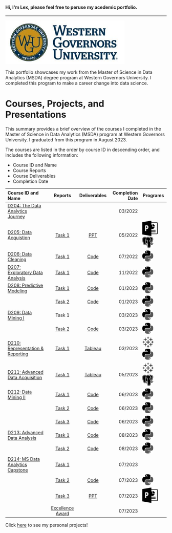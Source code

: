 #### Hi, I'm Lex, please feel free to peruse my acedemic portfolio.

--------

![wgu logo](https://github.com/alexaryanfisher/Portfolio_WGU/blob/master/images/wgu-small.jpg "WGU")

This portfolio showcases my work from the Master of Science in Data Analytics (MSDA) degree program at Western Governors University. I completed this program to make a career change into data science.

# Courses, Projects, and Presentations

This summary provides a brief overview of the courses I completed in the Master of Science in Data Analytics (MSDA) program at Western Governors University. I graduated from this program in August 2023.

The courses are listed in the order by course ID in descending order, and includes the following information:

* Course ID and Name
* Course Reports
* Course Deliverables
* Completion Date

| Course ID and Name |    Reports     |   Deliverables   |  Completion Date  |   Programs |
| :----------------- |:--------------:|:----------------:| -----------------:|------------|
| [D204: The Data Analytics Journey](https://github.com/alexaryanfisher/Portfolio_WGU/blob/master/D204/abstract.md) |    |     | 03/2022 |      |
| [D205: Data Acquistion](https://github.com/alexaryanfisher/Portfolio_WGU/blob/master/D205/abstract.md)      | [Task 1](https://github.com/alexaryanfisher/Portfolio_WGU/blob/master/D205/D205Task1.pdf) | [PPT](https://github.com/alexaryanfisher/Portfolio_WGU/blob/master/D205/D205%20PPT.pptx)| 05/2022 | ![ppt logo](https://github.com/alexaryanfisher/Portfolio_WGU/blob/master/images/ppt_logo.png "PowerPoint") ![postgresql logo](https://github.com/alexaryanfisher/Portfolio_WGU/blob/master/images/Plogo.png "PostgreSQL") | 
| [D206: Data Cleaning](https://github.com/alexaryanfisher/Portfolio_WGU/blob/master/D206/abstract.md)       | [Task 1](https://github.com/alexaryanfisher/Portfolio_WGU/blob/master/D206/D206Task1.pdf)|[Code](https://github.com/alexaryanfisher/Portfolio_WGU/blob/master/D206/D206Task1.ipynb) | 07/2022 |![python logo](https://github.com/alexaryanfisher/Portfolio_WGU/blob/master/images/pythonlogo.png "Python") |
| [D207: Exploratory Data Analysis](https://github.com/alexaryanfisher/Portfolio_WGU/blob/Master/D207/abstract.md) | [Task 1](https://github.com/alexaryanfisher/Portfolio_WGU/blob/master/D207/D207Task1.pdf)|[Code]( https://github.com/alexaryanfisher/Portfolio_WGU/blob/master/D207/AFD207Code.ipynb) | 11/2022 |![python logo]( https://github.com/alexaryanfisher/Portfolio_WGU/blob/master/images/pythonlogo.png "Python") |
| [D208: Predictive Modeling](https://github.com/alexaryanfisher/Portfolio_WGU/blob/master/D208/abstract.md)            | [Task 1](https://github.com/alexaryanfisher/Portfolio_WGU/blob/master/D208/D208Task1.pdf)| [Code]( https://github.com/alexaryanfisher/Portfolio_WGU/blob/master/D208/AFD208CodeTk1.ipynb)| 01/2023 |![python logo]( https://github.com/alexaryanfisher/Portfolio_WGU/blob/master/images/pythonlogo.png "Python") |
|              | [Task 2](https://github.com/alexaryanfisher/Portfolio_WGU/blob/master/D208/D208Task2.pdf)| [Code](https://github.com/alexaryanfisher/Portfolio_WGU/blob/master/D208/AFD208CodeTask2.ipynb)| 01/2023 |![python logo]( https://github.com/alexaryanfisher/Portfolio_WGU/blob/master/images/pythonlogo.png "Python") |
| [D209: Data Mining I](https://github.com/alexaryanfisher/Portfolio_WGU/blob/master/D209/abstract.md)      | Task 1|        | 03/2023|![python logo]( https://github.com/alexaryanfisher/Portfolio_WGU/blob/master/images/pythonlogo.png "Python") |
|              | [Task 2](https://github.com/alexaryanfisher/Portfolio_WGU/blob/master/D209/D209Task2.pdf)| [Code](https://github.com/alexaryanfisher/Portfolio_WGU/blob/master/D209/AFD209Task2.ipynb)| 03/2023 |![python logo]( https://github.com/alexaryanfisher/Portfolio_WGU/blob/master/images/pythonlogo.png "Python") |
| [D210: Representation & Reporting](https://github.com/alexaryanfisher/Portfolio_WGU/blob/master/D210/abstract.md)            | [Task 1](https://github.com/alexaryanfisher/Portfolio_WGU/blob/master/D210/D210Task1.pdf) | [Tableau](https://public.tableau.com/app/profile/alexa.fisher/viz/WGUvsIBM-D210Dashboard/WGUvsIBM)| 03/2023  | ![tableau logo](https://github.com/alexaryanfisher/Portfolio_WGU/blob/master/images/TLogo.png "Tableau") ![python logo](https://github.com/alexaryanfisher/Portfolio_WGU/blob/master/images/pythonlogo.png "Python") |
| [D211: Advanced Data Acquisition](https://github.com/alexaryanfisher/Portfolio_WGU/blob/Master/D211/abstract.md)            | [Task 1](https://github.com/alexaryanfisher/Portfolio_WGU/blob/master/D211/D211Task1.pdf) | [Tableau](https://public.tableau.com/app/profile/alexa.fisher/viz/WGUvsIBM-211Dashboard/WGUvsIBM)|  05/2023 | ![tableau logo](https://github.com/alexaryanfisher/Portfolio_WGU/blob/master/images/TLogo.png "Tableau") ![postgresql logo](https://github.com/alexaryanfisher/Portfolio_WGU/blob/master/images/Plogo.png "PostgreSQL") |
| [D212: Data Mining II](https://github.com/alexaryanfisher/Portfolio_WGU/blob/master/D212/abstract.md)       | [Task 1](https://github.com/alexaryanfisher/Portfolio_WGU/blob/master/D212/D212Task1.pdf) | [Code](https://github.com/alexaryanfisher/Portfolio_WGU/blob/master/D212/AFD212Tk1.ipynb)| 06/2023 |![python logo]( https://github.com/alexaryanfisher/Portfolio_WGU/blob/master/images/pythonlogo.png "Python") |
|              | [Task 2](https://github.com/alexaryanfisher/Portfolio_WGU/blob/master/D212/D212Task2.pdf)| [Code](https://github.com/alexaryanfisher/Portfolio_WGU/blob/master/D212/AFD212Tk2.ipynb) |06/2023 |![python logo]( https://github.com/alexaryanfisher/Portfolio_WGU/blob/master/images/pythonlogo.png "Python") |
|              | [Task 3](https://github.com/alexaryanfisher/Portfolio_WGU/blob/master/D212/D212Task3.pdf)| [Code](https://github.com/alexaryanfisher/Portfolio_WGU/blob/master/D212/AFD212Tk3.ipynb) |06/2023 |![python logo]( https://github.com/alexaryanfisher/Portfolio_WGU/blob/master/images/pythonlogo.png "Python") |
| [D213: Advanced Data Analysis](https://github.com/alexaryanfisher/Portfolio_WGU/blob/master/D213/abstract.md)            | [Task 1](https://github.com/alexaryanfisher/Portfolio_WGU/blob/master/D213/AFCodeD213Tk1.pdf)| [Code](https://github.com/alexaryanfisher/Portfolio_WGU/blob/master/D213/AFCodeD213Tk1.ipynb)| 08/2023 |![python logo]( https://github.com/alexaryanfisher/Portfolio_WGU/blob/master/images/pythonlogo.png "Python") |
|              | [Task 2](https://github.com/alexaryanfisher/Portfolio_WGU/blob/master/D213/AFCodeD213Tk2.pdf)| [Code](https://github.com/alexaryanfisher/Portfolio_WGU/blob/master/D213/AFCodeD213Tk2.ipynb)| 08/2023 |![python logo]( https://github.com/alexaryanfisher/Portfolio_WGU/blob/master/images/pythonlogo.png "Python") |
| [D214: MS Data Analytics Capstone](https://github.com/alexaryanfisher/Portfolio_WGU/blob/master/D214/abstract.md)            | [Task 1](https://github.com/alexaryanfisher/Portfolio_WGU/blob/master/D214/D214Task1.pdf) |   |   07/2023 |        |
|              | [Task 2](https://github.com/alexaryanfisher/Portfolio_WGU/blob/master/D214/D214Task2.pdf) | [Code](https://github.com/alexaryanfisher/Portfolio_WGU/blob/master/D214/AFCodeD214.ipynb)| 07/2023 |![python logo]( https://github.com/alexaryanfisher/Portfolio_WGU/blob/master/images/pythonlogo.png "Python") ||
|              | [Task 3](https://github.com/alexaryanfisher/Portfolio_WGU/blob/master/D214/D214Task3.pdf)| [PPT](https://github.com/alexaryanfisher/Portfolio_WGU/blob/master/D214/AFisherD214Task3PPT.pptx)| 07/2023 | ![ppt logo](https://github.com/alexaryanfisher/Portfolio_WGU/blob/master/images/ppt_logo.png "PowerPoint") |
|              |[Excellence Award](https://github.com/alexaryanfisher/Portfolio_WGU/blob/master/D214/Excellence_Award.pdf) |      | 07/2023 |           |


Click [here](https://github.com/alexaryanfisher/Portfolio#readme) to see my personal projects!
